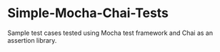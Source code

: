 # Simple-Mocha-Chai-Tests
Sample test cases tested using Mocha test framework and Chai as an assertion library.
